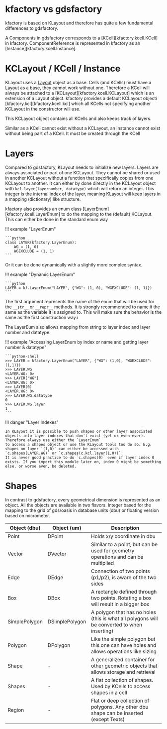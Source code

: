 # kfactory vs gdsfactory

kfactory is based on KLayout and therefore has quite a few fundamental differences to gdsfactory.

A Components in gdsfactory corresponds to a [KCell][kfactory.kcell.KCell] in kfactory. ComponentReference is
represented in kfactory as an [Instance][kfactory.kcell.Instance].

# KCLayout / KCell / Instance

KLayout uses a [Layout](https://klayout.de/doc/code/class_Layout.html) object as a base. Cells (and KCells)
must have a Layout as a base, they cannot work without one. Therefore a KCell will always be attached to a
[KCLayout][kfactory.kcell.KCLayout] which is an extension of a Layout object. kfactory provides a default KCLayout objecti
[kfactory.kcl][kfactory.kcell.kcl] which all KCells not specifying another KCLayout in the constructor will use.

This KCLayout object contains all KCells and also keeps track of layers.

Similar as a KCell cannot exist without a KCLayout, an Instance cannot exist without being part of a KCell. It must be created through the KCell

# Layers

Compared to gdsfactory, KLayout needs to initialize new layers. Layers are always associated or part of one KCLayout. They cannot be shared
or used in another KCLayout without a function that specifically copies from one KCLayout to another.
It can either by done directly in the KCLayout object with `kcl.layer(layernumber, datatype)` which will return an integer. This integer
is the internal index of the layer, meaning KLayout will keep layers in a mapping (dictionary) like structure.

kfactory also provides an enum class [LayerEnum][kfactory.kcell.LayerEnum] to do the mapping to the (default) KCLayout. This can either be done in the standard enum way

!!! example "LayerEnum"

    ```python
    class LAYER(kfactory.LayerEnum):
        WG = (1, 0)
        WGEXCLUDE = (1, 1)
    ```

Or it can be done dynamically with a slightly more complex syntax.

!!! example "Dynamic LayerEnum"

    ```python
    LAYER = kf.LayerEnum("LAYER", {"WG": (1, 0), "WGEXCLUDE": (1, 1)})
    ```

The first argument represents the name of the enum that will be used for the `__str__` or `__repr__` methods. It is strongly recommended to name it the same as the variable
it is assigned to. This will make sure the behavior is the same as the first construction way.i

The LayerEum also allows mapping from string to layer index and layer number and datatype:

!!! example "Accessing LayerEnum by index or name and getting layer number & datatype"

    ```python-shell
    >>> LAYER = kfactory.LayerEnum("LAYER", {"WG": (1,0), "WGEXCLUDE": (1,1)})
    >>> LAYER.WG
    <LAYER.WG: 0>
    >>> LAYER["WG"]
    <LAYER.WG: 0>
    >>> LAYER(0)
    <LAYER.WG: 0>
    >>> LAYER.WG.datatype
    0
    >>> LAYER.WG.layer
    1
    ```

!!! danger "Layer Indexes"

    In KLayout it is possible to push shapes or other layer associated objects into layer indexes that don't exist (yet or even ever). Therefore always use either the `LayerEnum`
    to access a shapes object or use the KLayout tools too do so. E.g. shapes on layer `(1,0)` can either be accessed with `c.shapes(LAYER.WG)` or `c.shapes(c.kcl.layer(1,0))`.
    It is never good practice to do `c.shapes(0)` even if layer index 0 exists. If you import this module later on, index 0 might be something else, or worse even, be deleted.

# Shapes

In contrast to gdsfactory, every geometrical dimension is represented as an object. All the objects are available in two flavors. Integer based for the mapping to the grid
of gds/oasis in database units (dbu) or floating version based on micrometer.

| Object (dbu) | Object (um) | Description                                                                                              |
|--------------|-------------|----------------------------------------------------------------------------------------------------------|
| Point        | DPoint      | Holds x/y coordinate in dbu                                                                              |
| Vector       | DVector     | Similar to a point, but can be used for geometry operations and can be multiplied                        |
| Edge         | DEdge       | Connection of two points (p1/p2), is aware of the two sides                                              |
| Box          | DBox        | A rectangle defined through two points. Rotating a box will result in a bigger box                       |
| SimplePolygon| DSimplePolygon| A polygon that has no holes (this is what all polygons will be converted to when inserting)            |
| Polygon      | DPolygon    | Like the simple polygon but this one can have holes and allows operations like sizing                    |
| Shape        | -             | A generalized container for other geometric objects that allows storage and retrieval                  |
| Shapes       | -             | A flat collection of shapes. Used by KCells to access shapes in a cell                                 |
| Region       | -             | Flat or deep collection of polygons. Any other dbu shape can be inserted (except Texts)                |
